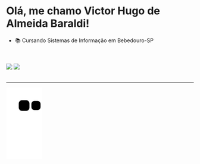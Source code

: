 <h1>Olá, me chamo Victor Hugo de Almeida Baraldi! </h1>

- :books: Cursando Sistemas de Informação em Bebedouro-SP
<br>
<div>
<a href="https://github.com/VictorBaraldi">
<div>
<br>
<a href = "mailto:victor_baraldi@hotmail.com"><img src="https://img.shields.io/badge/Microsoft_Outlook-0078D4?style=for-the-badge&logo=microsoft-outlook&logoColor=white" target="_blank"></a>
<a href="https://www.linkedin.com/in/victor-hugo-de-almeida-baraldi-2a3135235/" target="_blank"><img src="https://img.shields.io/badge/-LinkedIn-%230077B5?style=for-the-badge&logo=linkedin&logoColor=white" target="_blank"></a>   
</div>
<br>
<hr>

![Snake animation](https://github.com/VictorBaraldi/VictorBaraldi/blob/output/github-contribution-grid-snake.svg)
